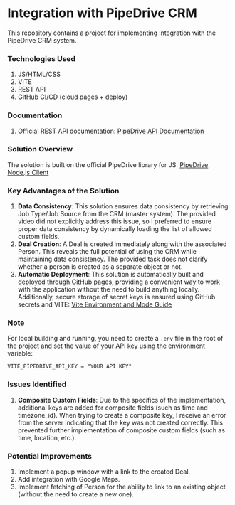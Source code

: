 # Integration with PipeDrive CRM

This repository contains a project for implementing integration with the PipeDrive CRM system.

### Technologies Used

1. JS/HTML/CSS
2. VITE
3. REST API
4. GitHub CI/CD (cloud pages + deploy)

### Documentation

1. Official REST API documentation: [PipeDrive API Documentation](https://developers.pipedrive.com/docs/api/v1)

### Solution Overview

The solution is built on the official PipeDrive library for JS: [PipeDrive Node.js Client](https://github.com/pipedrive/client-nodejs)

### Key Advantages of the Solution

1. **Data Consistency**: This solution ensures data consistency by retrieving Job Type/Job Source from the CRM (master system). The provided video did not explicitly address this issue, so I preferred to ensure proper data consistency by dynamically loading the list of allowed custom fields.
2. **Deal Creation**: A Deal is created immediately along with the associated Person. This reveals the full potential of using the CRM while maintaining data consistency. The provided task does not clarify whether a person is created as a separate object or not.
3. **Automatic Deployment**: This solution is automatically built and deployed through GitHub pages, providing a convenient way to work with the application without the need to build anything locally. Additionally, secure storage of secret keys is ensured using GitHub secrets and VITE: [Vite Environment and Mode Guide](https://vitejs.dev/guide/env-and-mode)

### Note

For local building and running, you need to create a `.env` file in the root of the project and set the value of your API key using the environment variable:

```
VITE_PIPEDRIVE_API_KEY = "YOUR API KEY"
```

### Issues Identified

1. **Composite Custom Fields**: Due to the specifics of the implementation, additional keys are added for composite fields (such as time and timezone_id). When trying to create a composite key, I receive an error from the server indicating that the key was not created correctly. This prevented further implementation of composite custom fields (such as time, location, etc.).

### Potential Improvements

1. Implement a popup window with a link to the created Deal.
2. Add integration with Google Maps.
3. Implement fetching of Person for the ability to link to an existing object (without the need to create a new one).
